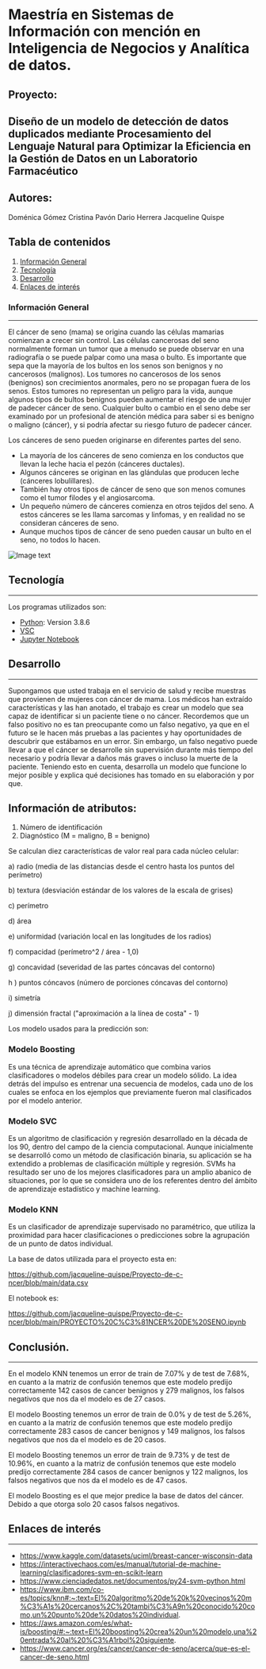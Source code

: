 # Maestría en Sistemas de Información con mención en Inteligencia de Negocios y Analítica de datos.

## Proyecto: 
## Diseño de un modelo de detección de datos duplicados mediante Procesamiento del Lenguaje Natural para Optimizar la Eficiencia en la Gestión de Datos en un Laboratorio Farmacéutico

## Autores: 
Doménica Gómez
Cristina Pavón
Dario Herrera
Jacqueline Quispe








## Tabla de contenidos
1. [Información General](#general-info)
2. [Tecnología](#technologies)
3. [Desarrollo](#installation)
4. [Enlaces de interés](#collaboration)


### Información General
***
El cáncer de seno (mama) se origina cuando las células mamarias comienzan a crecer sin control. Las células cancerosas del seno normalmente forman un tumor que a menudo se puede observar en una radiografía o se puede palpar como una masa o bulto.
Es importante que sepa que la mayoría de los bultos en los senos son benignos y no cancerosos (malignos). Los tumores no cancerosos de los senos (benignos) son crecimientos anormales, pero no se propagan fuera de los senos. Estos tumores no representan un peligro para la vida, aunque algunos tipos de bultos benignos pueden aumentar el riesgo de una mujer de padecer cáncer de seno. Cualquier bulto o cambio en el seno debe ser examinado por un profesional de atención médica para saber si es benigno o maligno (cáncer), y si podría afectar su riesgo futuro de padecer cáncer. 

Los cánceres de seno pueden originarse en diferentes partes del seno.

* La mayoría de los cánceres de seno comienza en los conductos que llevan la leche hacia el pezón (cánceres ductales).
* Algunos cánceres se originan en las glándulas que producen leche (cánceres lobulillares).
* También hay otros tipos de cáncer de seno que son menos comunes como el tumor filodes y el angiosarcoma.
* Un pequeño número de cánceres comienza en otros tejidos del seno. A estos cánceres se les llama sarcomas y linfomas, y en realidad no se consideran cánceres de seno.
* Aunque muchos tipos de cáncer de seno pueden causar un bulto  en el seno, no todos lo hacen. 


![Image text](https://colon15.com/wp-content/uploads/2019/08/sintomas-iniciales-cancer-mama.jpg)


## Tecnología
***
Los programas utilizados son:
* [Python](https://www.python.org/): Version 3.8.6
* [VSC](https://code.visualstudio.com/)
* [Jupyter Notebook](https://jupyter.org/)


## Desarrollo
***
Supongamos que usted trabaja en el servicio de salud y recibe muestras que provienen de mujeres con cáncer de mama.
Los médicos han extraído características y las han anotado, el trabajo es crear un modelo que sea capaz de identificar si un paciente tiene o no cáncer.
Recordemos que un falso positivo no es tan preocupante como un falso negativo, ya que en el futuro se le hacen más pruebas a las pacientes y hay oportunidades de descubrir que estábamos en un error.
Sin embargo, un falso negativo puede llevar a que el cáncer se desarrolle sin supervisión durante más tiempo del necesario y podría llevar a daños más graves o incluso la muerte de la paciente.
Teniendo esto en cuenta, desarrolla un modelo que funcione lo mejor posible y explica qué decisiones has tomado en su elaboración y por que.

## Información de atributos:

1) Número de identificación
2) Diagnóstico (M = maligno, B = benigno)

Se calculan diez características de valor real para cada núcleo celular:

a) radio (media de las distancias desde el centro hasta los puntos del perímetro)

b) textura (desviación estándar de los valores de la escala de grises)

c) perímetro

d) área

e) uniformidad (variación local en las longitudes de los radios)

f) compacidad (perímetro^2 / área - 1,0)

g) concavidad (severidad de las partes cóncavas del contorno)

h ) puntos cóncavos (número de porciones cóncavas del contorno)

i) simetría

j) dimensión fractal ("aproximación a la línea de costa" - 1)

Los modelo usados para la predicción son: 

### Modelo Boosting

Es una técnica de aprendizaje automático que combina varios clasificadores o modelos débiles para crear un modelo sólido. La idea detrás del impulso es entrenar una secuencia de modelos, cada uno de los cuales se enfoca en los ejemplos que previamente fueron mal clasificados por el modelo anterior.

### Modelo SVC

Es un algoritmo de clasificación y regresión desarrollado en la década de los 90, dentro del campo de la ciencia computacional. Aunque inicialmente se desarrolló como un método de clasificación binaria, su aplicación se ha extendido a problemas de clasificación múltiple y regresión. SVMs ha resultado ser uno de los mejores clasificadores para un amplio abanico de situaciones, por lo que se considera uno de los referentes dentro del ámbito de aprendizaje estadístico y machine learning.

### Modelo KNN

Es un clasificador de aprendizaje supervisado no paramétrico, que utiliza la proximidad para hacer clasificaciones o predicciones sobre la agrupación de un punto de datos individual.

La base de datos utilizada para el proyecto esta en:

https://github.com/jacqueline-quispe/Proyecto-de-c-ncer/blob/main/data.csv

El notebook es:

https://github.com/jacqueline-quispe/Proyecto-de-c-ncer/blob/main/PROYECTO%20C%C3%81NCER%20DE%20SENO.ipynb

## Conclusión.
***

En el modelo KNN tenemos un error de train de 7.07% y de test de 7.68%, en cuanto a la matriz de confusión tenemos que este modelo predijo correctamente 142 casos de cancer benignos y 279 malignos, los falsos negativos que nos da el modelo es de 27 casos.

El modelo Boosting tenemos un error de train de 0.0% y de test de 5.26%, en cuanto a la matriz de confusión tenemos que este modelo predijo correctamente 283 casos de cancer benignos y 149 malignos, los falsos negativos que nos da el modelo es de 20 casos.

El modelo Boosting tenemos un error de train de 9.73% y de test de 10.96%, en cuanto a la matriz de confusión tenemos que este modelo predijo correctamente 284 casos de cancer benignos y 122 malignos, los falsos negativos que nos da el modelo es de 47 casos.

El modelo Boosting es el que mejor predice la base de datos del cáncer. Debido a que otorga solo 20 casos falsos negativos.

## Enlaces de interés
***
* https://www.kaggle.com/datasets/uciml/breast-cancer-wisconsin-data
* https://interactivechaos.com/es/manual/tutorial-de-machine-learning/clasificadores-svm-en-scikit-learn
* https://www.cienciadedatos.net/documentos/py24-svm-python.html
* https://www.ibm.com/co-es/topics/knn#:~:text=El%20algoritmo%20de%20k%20vecinos%20m%C3%A1s%20cercanos%2C%20tambi%C3%A9n%20conocido%20como,un%20punto%20de%20datos%20individual.
* https://aws.amazon.com/es/what-is/boosting/#:~:text=El%20boosting%20crea%20un%20modelo,una%20entrada%20al%20%C3%A1rbol%20siguiente.
* https://www.cancer.org/es/cancer/cancer-de-seno/acerca/que-es-el-cancer-de-seno.html

##

